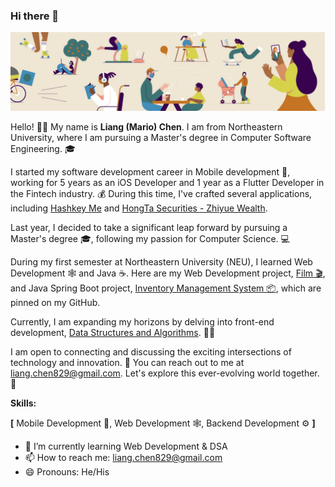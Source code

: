 ### Hi there 👋

<!--
**dexkum-2myzZy-jipzid/dexkum-2myzZy-jipzid** is a ✨ _special_ ✨ repository because its `README.md` (this file) appears on your GitHub profile.

Here are some ideas to get you started:

- 🔭 I’m currently working on ...
- 🌱 I’m currently learning ...
- 👯 I’m looking to collaborate on ...
- 🤔 I’m looking for help with ...
- 💬 Ask me about ...
- 📫 How to reach me: ...
- 😄 Pronouns: ...
- ⚡ Fun fact: ...
-->

![Header](https://github.com/dexkum-2myzZy-jipzid/dexkum-2myzZy-jipzid/blob/main/header.jpeg)

Hello! 👋🏻 My name is **Liang (Mario) Chen**. I am from Northeastern University, where I am pursuing a Master's degree in Computer Software Engineering. 🎓

I started my software development career in Mobile development 📱, working for 5 years as an iOS Developer and 1 year as a Flutter Developer in the Fintech industry. 💰 During this time, I've crafted several applications, including [Hashkey Me](https://apps.apple.com/us/app/hashkey-me-simple-secure/id1547228803) and [HongTa Securities - Zhiyue Wealth](https://apps.apple.com/cn/app/id529436337).

Last year, I decided to take a significant leap forward by pursuing a Master's degree 🎓, following my passion for Computer Science. 💻

During my first semester at Northeastern University (NEU), I learned Web Development 🕸️ and Java ☕. Here are my Web Development project, [Film 🎬](https://github.com/dexkum-2myzZy-jipzid/film.git), and Java Spring Boot project, [Inventory Management System 📦](https://github.com/dexkum-2myzZy-jipzid/inventory-management-system), which are pinned on my GitHub.

Currently, I am expanding my horizons by delving into front-end development, [Data Structures and Algorithms](https://github.com/dexkum-2myzZy-jipzid/leetcode.git). 🧑‍💻

I am open to connecting and discussing the exciting intersections of technology and innovation. 🤝 You can reach out to me at liang.chen829@gmail.com. Let's explore this ever-evolving world together. 🚀

**Skills:**

**[** Mobile Development 📱, Web Development 🕸️, Backend Development ⚙️ **]**

- 🌱 I’m currently learning Web Development & DSA
- 📫 How to reach me: liang.chen829@gmail.com
- 😄 Pronouns: He/His
